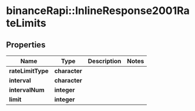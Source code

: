 # binanceRapi::InlineResponse2001RateLimits


## Properties
Name | Type | Description | Notes
------------ | ------------- | ------------- | -------------
**rateLimitType** | **character** |  | 
**interval** | **character** |  | 
**intervalNum** | **integer** |  | 
**limit** | **integer** |  | 



